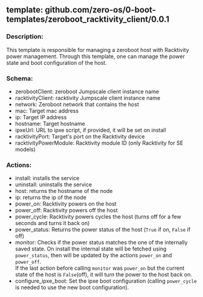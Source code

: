 ## template: github.com/zero-os/0-boot-templates/zeroboot_racktivity_client/0.0.1

### Description:

This template is responsible for managing a zeroboot host with Racktivity power management.
Through this template, one can manage the power state and boot configuration of the host.

### Schema:

- zerobootClient: zeroboot Jumpscale client instance name
- racktivityClient: racktivity Jumpscale client instance name
- network: Zeroboot network that contains the host
- mac: Target mac address
- ip: Target IP address
- hostname: Target hostname
- ipxeUrl: URL to ipxe script, if provided, it will be set on install
- racktivityPort: Target's port on the Racktivity device
- racktivityPowerModule: Racktivity module ID (only Racktivity for SE models)

### Actions:

- install: installs the service
- uninstall: uninstalls the service
- host: returns the hostname of the node
- ip: returns the ip of the node
- power_on: Racktivity powers on the host
- power_off: Racktivity powers off the host
- power_cycle: Racktivity powers cycles the host (turns off for a few seconds and turns it back on)
- power_status: Returns the power status of the host (`True` if on, `False` if off)
- monitor: Checks if the power status matches the one of the internally saved state. On install the internal state will be fetched using `power_status`, then will be updated by the actions `power_on` and `power_off`.  
If the last action before calling `monitor` was `power_on` but the current state of the host is `False`(off), it will turn the  power to the host back on.
- configure_ipxe_boot: Set the ipxe boot configuration (calling `power_cycle` is needed to use the new boot configuration).
